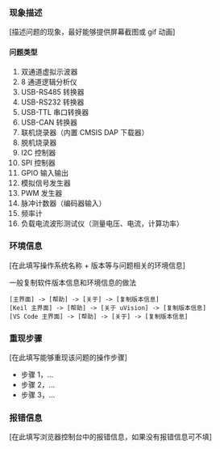 ### 现象描述

[描述问题的现象，最好能够提供屏幕截图或 gif 动画]

#### 问题类型

1. 双通道虚拟示波器
2. 8 通道逻辑分析仪
3. USB-RS485 转换器
4. USB-RS232 转换器
5. USB-TTL 串口转换器
6. USB-CAN 转换器
7. 联机烧录器（内置 CMSIS DAP 下载器）
8. 脱机烧录器
9. I2C 控制器
10. SPI 控制器
11. GPIO 输入输出
12. 模拟信号发生器
13. PWM 发生器
14. 脉冲计数器（编码器输入）
15. 频率计
16. 负载电流波形测试仪（测量电压、电流，计算功率）


### 环境信息

[在此填写操作系统名称 + 版本等与问题相关的环境信息]

一般复制软件版本信息和环境信息的做法

```
[主界面] -> [帮助] -> [关于] -> [复制版本信息]
[Keil 主界面] -> [帮助] -> [关于 uVision] -> [复制版本信息]
[VS Code 主界面] -> [帮助] -> [关于] -> [复制版本信息]
```

### 重现步骤

[在此填写能够重现该问题的操作步骤]

- 步骤 1，...
- 步骤 2，...
- 步骤 3，...

### 报错信息

[在此填写浏览器控制台中的报错信息，如果没有报错信息可不填]


